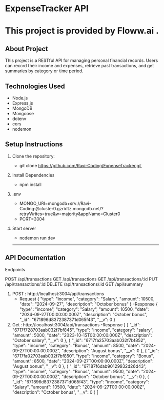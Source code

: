 # ExpenseTracker API
# This project is provided by Floww.ai . 

## About Project
This project is a RESTful API for managing personal financial records. Users can record their income and expenses, retrieve past transactions,
and get summaries by category or time period.

## Technologies Used
- Node.js
- Express.js
- MongoDB
- Mongoose
- dotenv
- cors
- nodemon

## Setup Instructions
1. Clone the repository:
   
   - git clone https://github.com/Ravi-Coding/ExpenseTracker.git
     
3. Install Dependencies
   
   - npm install
  
4. .env
   
    - MONGO_URI=mongodb+srv://Ravi-Coding:<password>@cluster0.gzrbftz.mongodb.net/<databaseName>?retryWrites=true&w=majority&appName=Cluster0
    - PORT=3004
      
6. Start server
   - nodemon run dev
   - --------------------------------------------------
   
## API Documentation

Endpoints

POST /api/transactions
GET /api/transactions
GET /api/transactions/:id
PUT /api/transactions/:id
DELETE /api/transactions/:id
GET /api/summary

1. POST : http://localhost:3004/api/transactions
   - Request
   {
  "type": "income",
  "category": "Salary",
  "amount": 10500,
  "date": "2024-09-27",
  "description": "October bonus"
}
-Response
 {
    "type": "income",
    "category": "Salary",
    "amount": 10500,
    "date": "2024-09-27T00:00:00.000Z",
    "description": "October bonus",
    "_id": "671896d8372387371d065f43",
    "__v": 0
}
2. Get : http://localhost:3004/api/transactions
   -Response
   [
    {
        "_id": "6717f728703aab032f7bf845",
        "type": "income",
        "category": "salary",
        "amount": 5000,
        "date": "2023-10-15T00:00:00.000Z",
        "description": "October salary",
        "__v": 0
    },
    {
        "_id": "6717fa25703aab032f7bf852",
        "type": "income",
        "category": "Bonus",
        "amount": 8500,
        "date": "2024-09-27T00:00:00.000Z",
        "description": "August bonus",
        "__v": 0
    },
    {
        "_id": "6717fa02703aab032f7bf850",
        "type": "income",
        "category": "Bonus",
        "amount": 8500,
        "date": "2024-09-27T00:00:00.000Z",
        "description": "August bonus",
        "__v": 0
    },
    {
        "_id": "67187f6dab90129932d26d43",
        "type": "income",
        "category": "Bonus",
        "amount": 9500,
        "date": "2024-09-27T00:00:00.000Z",
        "description": "October bonus",
        "__v": 0
    },
    {
        "_id": "671896d8372387371d065f43",
        "type": "income",
        "category": "Salary",
        "amount": 10500,
        "date": "2024-09-27T00:00:00.000Z",
        "description": "October bonus",
        "__v": 0
    }
]

    
